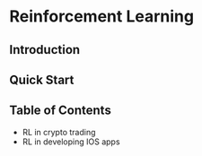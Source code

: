 # Reinforcement Learning

## Introduction

## Quick Start

## Table of Contents

- RL in crypto trading
- RL in developing IOS apps

